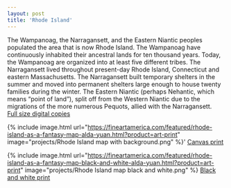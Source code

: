 ```yaml
---
layout: post
title: 'Rhode Island'
---
```


The Wampanoag, the Narragansett, and the Eastern Niantic peoples populated the area that is now Rhode Island. The Wampanoag have continuously inhabited their ancestral lands for ten thousand years. Today, the Wampanoag are organized into at least five different tribes. The Narragansett lived throughout present-day Rhode Island, Connecticut and eastern Massachusetts. The Narragansett built temporary shelters in the summer and moved into permanent shelters large enough to house twenty families during the winter. The Eastern Niantic (perhaps Nehantic, which means “point of land”), split off from the Western Niantic due to the migrations of the more numerous Pequots, allied with the Narragansett. 
<br>
[Full size digital copies](https://aldayuan.itch.io/rhode-island-as-a-fantasy-map)

{% include image.html url="https://fineartamerica.com/featured/rhode-island-as-a-fantasy-map-alda-yuan.html?product=art-print" image="projects/Rhode Island map with background.png" %}'
[Canvas print](https://fineartamerica.com/featured/rhode-island-as-a-fantasy-map-alda-yuan.html?product=art-print)

{% include image.html url="https://fineartamerica.com/featured/rhode-island-as-a-fantasy-map-black-and-white-alda-yuan.html?product=art-print" image="projects/Rhode Island map black and white.png" %}
[Black and white print](https://fineartamerica.com/featured/rhode-island-as-a-fantasy-map-black-and-white-alda-yuan.html?product=art-print )

